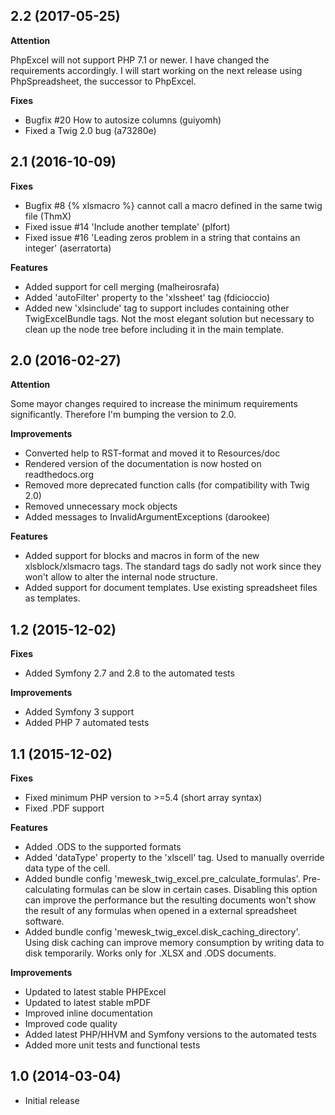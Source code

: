 ## 2.2 (2017-05-25)

**Attention**

PhpExcel will not support PHP 7.1 or newer. I have changed the requirements accordingly.
I will start working on the next release using PhpSpreadsheet, the successor to PhpExcel.

**Fixes**

 * Bugfix #20 How to autosize columns (guiyomh)
 * Fixed a Twig 2.0 bug (a73280e)

## 2.1 (2016-10-09)

**Fixes**

 * Bugfix #8 {% xlsmacro %} cannot call a macro defined in the same twig file (ThmX)
 * Fixed issue #14 'Include another template' (plfort)
 * Fixed issue #16 'Leading zeros problem in a string that contains an integer' (aserratorta)
 
**Features**

 * Added support for cell merging (malheirosrafa)
 * Added 'autoFilter' property to the 'xlssheet' tag (fdicioccio)
 * Added new 'xlsinclude' tag to support includes containing other TwigExcelBundle tags. Not the most elegant solution but necessary to clean up the node tree before including it in the main template.

## 2.0 (2016-02-27)

**Attention**

Some mayor changes required to increase the minimum requirements significantly. Therefore I'm bumping the version to 2.0.

**Improvements**

 * Converted help to RST-format and moved it to Resources/doc
 * Rendered version of the documentation is now hosted on readthedocs.org
 * Removed more deprecated function calls (for compatibility with Twig 2.0)
 * Removed unnecessary mock objects
 * Added messages to InvalidArgumentExceptions (darookee)
  
**Features**

 * Added support for blocks and macros in form of the new xlsblock/xlsmacro tags. The standard tags do sadly not work since they won't allow to alter the internal node structure.
 * Added support for document templates. Use existing spreadsheet files as templates.

## 1.2 (2015-12-02)

**Fixes**

 * Added Symfony 2.7 and 2.8 to the automated tests

**Improvements**

 * Added Symfony 3 support
 * Added PHP 7 automated tests

## 1.1 (2015-12-02)

**Fixes**

 * Fixed minimum PHP version to >=5.4 (short array syntax)
 * Fixed .PDF support
  
**Features**

 * Added .ODS to the supported formats
 * Added 'dataType' property to the 'xlscell' tag. Used to manually override data type of the cell.
 * Added bundle config 'mewesk_twig_excel.pre_calculate_formulas'. Pre-calculating formulas can be slow in certain cases. Disabling this option can improve the performance but the resulting documents won't show the result of any formulas when opened in a external spreadsheet software.
 * Added bundle config 'mewesk_twig_excel.disk_caching_directory'. Using disk caching can improve memory consumption by writing data to disk temporarily. Works only for .XLSX and .ODS documents.

**Improvements**

 * Updated to latest stable PHPExcel
 * Updated to latest stable mPDF
 * Improved inline documentation
 * Improved code quality
 * Added latest PHP/HHVM and Symfony versions to the automated tests
 * Added more unit tests and functional tests

## 1.0 (2014-03-04)

 * Initial release
